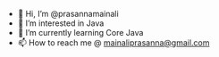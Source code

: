 - 👋 Hi, I’m @prasannamainali
- 👀 I’m interested in Java
- 🌱 I’m currently learning Core Java
- 📫 How to reach me @ mainaliprasanna@gmail.com

<!---
prasannamainali/prasannamainali is a ✨ special ✨ repository because its `README.md` (this file) appears on your GitHub profile.
You can click the Preview link to take a look at your changes.
--->
